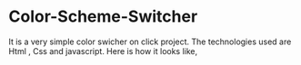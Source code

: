 # Color-Scheme-Switcher

It is a very simple color swicher on click project.
The technologies used are Html , Css and javascript.
Here is how it looks like, 
